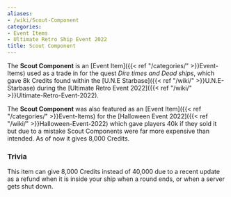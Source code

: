 ```yaml
---
aliases:
- /wiki/Scout-Component
categories:
- Event Items
- Ultimate Retro Ship Event 2022
title: Scout Component
---
```


The **Scout Component** is an [Event Item]({{< ref "/categories/" >}}Event-Items) used as a trade in for the quest _Dire times and Dead ships_, which gave 8k Credits found within the [U.N.E Starbase]({{< ref "/wiki/" >}}U.N.E-Starbase) during the [Ultimate Retro Event 2022]({{< ref "/wiki/" >}}Ultimate-Retro-Event-2022).

The **Scout Component** was also featured as an [Event Item]({{< ref "/categories/" >}}Event-Items) for the [Halloween Event 2022]({{< ref "/wiki/" >}}Halloween-Event-2022) which gave players 40k if they sold it but due to a mistake Scout Components were far more expensive than intended. As of now it gives 8,000 Credits.

### Trivia

This item can give 8,000 Credits instead of 40,000 due to a recent update as a refund when it is inside your ship when a round ends, or when a server gets shut down.